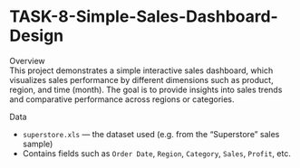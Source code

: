 # TASK-8-Simple-Sales-Dashboard-Design


Overview  
This project demonstrates a simple interactive sales dashboard, which visualizes sales performance by different dimensions such as product, region, and time (month). The goal is to provide insights into sales trends and comparative performance across regions or categories.

Data  
- `superstore.xls` — the dataset used (e.g. from the “Superstore” sales sample)  
- Contains fields such as `Order Date`, `Region`, `Category`, `Sales`, `Profit`, etc.
